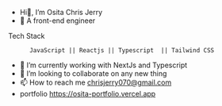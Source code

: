 -  Hi👋, I’m Osita Chris Jerry
- 👀 A front-end engineer



Tech Stack

          JavaScript || Reactjs || Typescript  || Tailwind CSS 


- 🌱 I’m currently working with NextJs and Typescript 
- 💞️ I’m looking to collaborate on any new thing
- 📫 How to reach me chrisjerry070@gmail.com
- portfolio https://osita-portfolio.vercel.app


<!---
ossydimma/ossydimma is a ✨ special ✨ repository because its `README.md` (this file) appears on your GitHub profile.
You can click the Preview link to take a look at your changes.
--->
